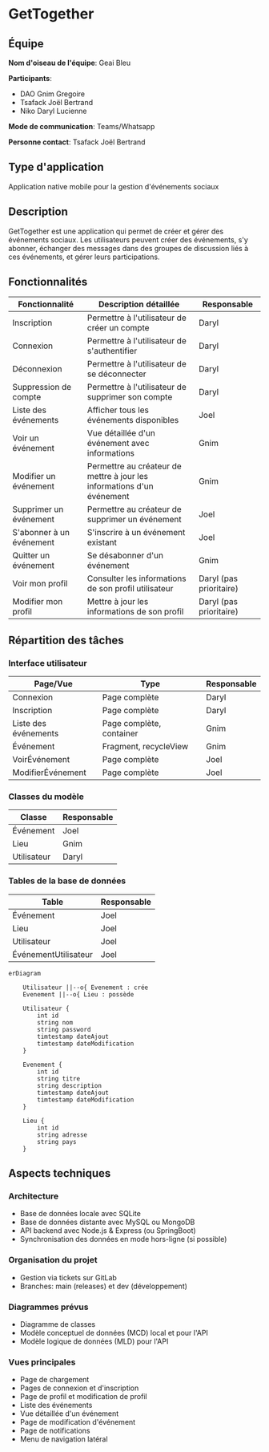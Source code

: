 # GetTogether

## Équipe
**Nom d'oiseau de l'équipe**: Geai Bleu

**Participants**:
- DAO Gnim Gregoire
- Tsafack Joël Bertrand
- Niko Daryl Lucienne

**Mode de communication**: Teams/Whatsapp

**Personne contact**: Tsafack Joël Bertrand

## Type d'application
Application native mobile pour la gestion d'événements sociaux

## Description
GetTogether est une application qui permet de créer et gérer des événements sociaux. Les utilisateurs peuvent créer des événements, s'y abonner, échanger des messages dans des groupes de discussion liés à ces événements, et gérer leurs participations.

## Fonctionnalités

| Fonctionnalité | Description détaillée | Responsable |
|----------------|----------------------|-------------|
| Inscription | Permettre à l'utilisateur de créer un compte | Daryl |
| Connexion | Permettre à l'utilisateur de s'authentifier | Daryl |
| Déconnexion | Permettre à l'utilisateur de se déconnecter | Daryl |
| Suppression de compte | Permettre à l'utilisateur de supprimer son compte | Daryl |
| Liste des événements | Afficher tous les événements disponibles | Joel |
| Voir un événement | Vue détaillée d'un événement avec informations | Gnim |
| Modifier un événement | Permettre au créateur de mettre à jour les informations d'un événement | Gnim |
| Supprimer un événement | Permettre au créateur de supprimer un événement | Joel |
| S'abonner à un événement | S'inscrire à un événement existant | Joel |
| Quitter un événement | Se désabonner d'un événement | Gnim |
| Voir mon profil | Consulter les informations de son profil utilisateur | Daryl (pas prioritaire) |
| Modifier mon profil | Mettre à jour les informations de son profil | Daryl (pas prioritaire) |

## Répartition des tâches

### Interface utilisateur
| Page/Vue | Type | Responsable |
|----------|------|-------------|
| Connexion | Page complète | Daryl |
| Inscription | Page complète | Daryl |
| Liste des événements | Page complète, container | Gnim |
| Événement | Fragment, recycleView | Gnim |
| VoirÉvénement | Page complète | Joel |
| ModifierÉvénement | Page complète | Joel |

### Classes du modèle
| Classe | Responsable |
|--------|-------------|
| Événement | Joel |
| Lieu | Gnim |
| Utilisateur | Daryl |

### Tables de la base de données
| Table | Responsable |
|-------|-------------|
| Événement | Joel |
| Lieu | Joel |
| Utilisateur | Joel |
| ÉvénementUtilisateur | Joel |

```mermaid
erDiagram

    Utilisateur ||--o{ Evenement : crée
    Evenement ||--o{ Lieu : possède

    Utilisateur {
        int id
        string nom
        string password
        timtestamp dateAjout
        timtestamp dateModification
    }
    
    Evenement {
        int id
        string titre
        string description
        timtestamp dateAjout
        timtestamp dateModification
    }

    Lieu {
        int id
        string adresse
        string pays
    }

```

## Aspects techniques

### Architecture
- Base de données locale avec SQLite
- Base de données distante avec MySQL ou MongoDB
- API backend avec Node.js & Express (ou SpringBoot)
- Synchronisation des données en mode hors-ligne (si possible)

### Organisation du projet
- Gestion via tickets sur GitLab
- Branches: main (releases) et dev (développement)

### Diagrammes prévus
- Diagramme de classes
- Modèle conceptuel de données (MCD) local et pour l'API
- Modèle logique de données (MLD) pour l'API

### Vues principales
- Page de chargement
- Pages de connexion et d'inscription
- Page de profil et modification de profil
- Liste des événements
- Vue détaillée d'un événement
- Page de modification d'événement
- Page de notifications
- Menu de navigation latéral
